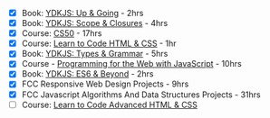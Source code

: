 - [x] Book: [YDKJS: Up & Going][ydkjs] - 2hrs
- [x] Book: [YDKJS: Scope & Closures][ydkjs] - 4hrs
- [x] Course: [CS50][cs50] - 17hrs
- [x] Course: [Learn to Code HTML & CSS][shay] - 1hr
- [x] Book: [YDKJS: Types & Grammar][ydkjs] - 5hrs
- [x] Course - [Programming for the Web with JavaScript][penn-web] - 10hrs
- [x] Book: [YDKJS: ES6 & Beyond][ydkjs] - 2hrs
- [x] FCC Responsive Web Design Projects - 9hrs
- [x] FCC Javascript Algorithms And Data Structures Projects - 31hrs
- [ ] Course: [Learn to Code Advanced HTML & CSS][shay]

[ydkjs]: https://github.com/getify/You-Dont-Know-JS
[cs50]: https://www.edx.org/course/introduction-computer-science-harvardx-cs50x
[penn-web]: (https://www.edx.org/course/programming-web-javascript-pennx-sd4x)
[shay]: http://learn.shayhowe.com/html-css/
